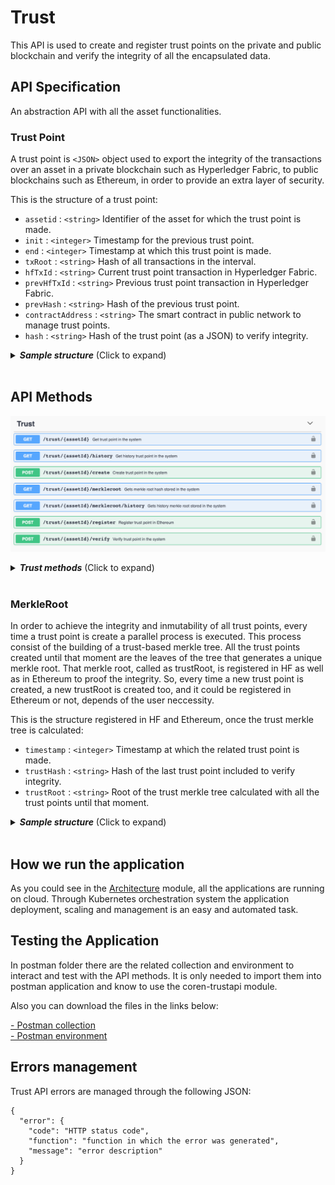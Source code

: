 # Trust

This API is used to create and register trust points on the private and public blockchain and verify the integrity of all the encapsulated data.

## API Specification

An abstraction API with all the asset functionalities.

### Trust Point
A trust point is `<JSON>` object used to export the integrity of the transactions over an asset in a private blockchain such as Hyperledger Fabric, to public blockchains such as Ethereum, in order to provide an extra layer of security.


This is the structure of a trust point:

- `assetid` :  `<string>` Identifier of the asset for which the trust point is made.
- `init` :  `<integer>` Timestamp for the previous trust point.
- `end` :  `<integer>` Timestamp at which this trust point is made.
- `txRoot` :  `<string>` Hash of all transactions in the interval.
- `hfTxId` :  `<string>` Current trust point transaction in Hyperledger Fabric.
- `prevHfTxId` :  `<string>`  Previous trust point transaction in Hyperledger Fabric.
- `prevHash` :  `<string>` Hash of the previous trust point.
- `contractAddress` :  `<string>` The smart contract in public network to manage trust points.
- `hash` :  `<string>`  Hash of the trust point (as a JSON) to verify integrity.

<details>
  <summary><em><strong>Sample structure</strong></em> (Click to expand)</summary>

```js
{
  "output": {
    "assetid": "exampleAsset",
    "init": 0,
    "end": 1557830077,
    "txRoot": "DGjUiCplVGom99o6bbdIXAIEqNKgVoQGi7rFNwDX+to=",
    "hfTxId": "671e8c065add74a4759167b9f38cf67916f0f26b5e9b1861c2abcb08a57f8a97",
    "prevHfTxId": "0",
    "prevHash": "0",
    "contractAddress": "0xeE83b6D6dc84fa0c91A6f99971f6CF29F6B7ea3b",
    "hash": "3P1HZ+pvbwhogR3tgKng7cWTk6uaHynGKvjqPjpISi0="

  }
}

```
</details>
<br>

## API Methods

![TrustAPI methods](./images/trust_swagger.png)

<details>
  <summary><em><strong>Trust methods</strong></em> (Click to expand)</summary>

---

#### GET  -   `/trust/assetId`  

Gets the last trust point in the system for a specific asset.

<u>*Input*</u>
- `assetid` :  `<string>` Identifier of the asset for which the trust point is made.
  
<u>*Output*</u>
- `trustpoint`    :  `<json>`

<details>
  <summary><em><strong>Sample structure</strong></em> (Click to expand)</summary>

```js
{
  "output": {
      "assetId": "exampleAsset",
      "end": 1567601354,
      "contractAddress": "0x1B646bc6C3465Fa8171F7171097A7d8e37b43D6B",
      "hash": "7KYLJXcjGA67WD0v95UvoVPk+sj9M8FdpecS5mRz3+s=",
      "hfTxId": "5c709f206555dbc6a40e37e96aa007a471f706927c8581fb91aef3625413e234",
      "init": 1567594895,
      "prevHash": "Ni7JYQG6GSmlEjWoRj2xrfF6ZVFhqBDPzyjk+o/HB2c=",
      "prevHfTxId": "70c26cfc9aeef3c094b82278b7ed413255f07711366ac2a9da8de7e66b9e53ee",
      "txRoot": "TBSNvFDt3tGDhI5I48IRlBh2l+O0X+kjBq7/96Zk/wI=",
      "public": true,
      "networkId": 1
    }
}

```
</details>

---

#### GET  -   `/trust/assetId/history`  

Gets all trust point history in the system for a specific asset.

<u>*Input*</u>
- `assetid` :  `<string>` Identifier of the asset for which the trust point is made.
  
<u>*Output*</u>
- `trustpoint`    :  `<json>`

<details>
  <summary><em><strong>Sample structure</strong></em> (Click to expand)</summary>

```js
[{
  "output": [
    {
      "assetId": "exampleAsset",
      "end": 1567594895,
      "contractAddress": "0x1B646bc6C3465Fa8171F7171097A7d8e37b43D6B",
      "hash": "Ni7JYQG6GSmlEjWoRj2xrfF6ZVFhqBDPzyjk+o/HB2c=",
      "hfTxId": "70c26cfc9aeef3c094b82278b7ed413255f07711366ac2a9da8de7e66b9e53ee",
      "init": 0,
      "prevHfTxId": "0",
      "txRoot": "oGFYgnxCcPvpa2d6G4vHLs92HQgY2z6S8uwIVM0Qg44=",
      "public": true,
      "networkId": 1
    },
    {
      "assetId": "exampleAsset",
      "end": 1567601354,
      "contractAddress": "0x1B646bc6C3465Fa8171F7171097A7d8e37b43D6B",
      "hash": "7KYLJXcjGA67WD0v95UvoVPk+sj9M8FdpecS5mRz3+s=",
      "hfTxId": "5c709f206555dbc6a40e37e96aa007a471f706927c8581fb91aef3625413e234",
      "init": 1567594895,
      "prevHash": "Ni7JYQG6GSmlEjWoRj2xrfF6ZVFhqBDPzyjk+o/HB2c=",
      "prevHfTxId": "70c26cfc9aeef3c094b82278b7ed413255f07711366ac2a9da8de7e66b9e53ee",
      "txRoot": "TBSNvFDt3tGDhI5I48IRlBh2l+O0X+kjBq7/96Zk/wI=",
      "public": true,
      "networkId": 2
    }
  ]
]

```
</details>

---



#### POST -  `/trust/assetId/create?networkId=integer`  

Creates a trust point in the system for a specific asset.

<u>*Input*</u>
- `assetid` :  `<string>` Identifier of the asset for which the trust point is made.
- `networkId`: `<integer>` Flag to identify the public network on which the trustpoint will be registered. Currently, Ethereum (networkId=1) and Besu (networkId=2) are available.
- `metadata`:  `<json>` JSON of extra data. It can have as many field as required. If you do not want to enter extra data, you must specify the empty JSON in the following way:

<details>
  <summary><em><strong>Sample structure</strong></em> (Click to expand)</summary>

```js
{
  "metadata": {}
}
```
</details>
  
<u>*Output*</u>
- `trustpoint`    :  `<json>` 

<details>
  <summary><em><strong>Sample structure</strong></em> (Click to expand)</summary>

```js
{
  "output": {
      "assetId": "exampleAsset",
      "end": 1567601354,
      "contractAddress": "0x1B646bc6C3465Fa8171F7171097A7d8e37b43D6B",
      "hash": "7KYLJXcjGA67WD0v95UvoVPk+sj9M8FdpecS5mRz3+s=",
      "hfTxId": "5c709f206555dbc6a40e37e96aa007a471f706927c8581fb91aef3625413e234",
      "init": 1567594895,
      "prevHash": "Ni7JYQG6GSmlEjWoRj2xrfF6ZVFhqBDPzyjk+o/HB2c=",
      "prevHfTxId": "70c26cfc9aeef3c094b82278b7ed413255f07711366ac2a9da8de7e66b9e53ee",
      "txRoot": "TBSNvFDt3tGDhI5I48IRlBh2l+O0X+kjBq7/96Zk/wI=",
      "public": true,
      "networkId": 1
    }
}

```
</details>

---

#### GET  -   `/trust/{assetId}/merkleroot`  

Gets the last trust merkle root stored in the system.

<u>*Input*</u>
- `assetid` :  `<string>` Identifier of the asset for which the trust root is stored.
  
<u>*Output*</u>
- `trustroot`    :  `<json>`

<details>
  <summary><em><strong>Sample structure</strong></em> (Click to expand)</summary>

```js
{
  "output": {
    "timestamp": 1567601354,
    "trustHash": "7KYLJXcjGA67WD0v95UvoVPk+sj9M8FdpecS5mRz3+s=",
    "trustRoot": "/unY4B8YDNq/+mdO1iL/Ztng+gbxBput2qnjG+LGMqU="
  }
}

```
</details>

---

#### GET  -   `/trust/{assetId}/merkleroot/history`  

Gets the trust merkle root history stored in the system.

<u>*Input*</u>
- `assetid` :  `<string>` Identifier of the asset for which the trust root is stored.
  
<u>*Output*</u>
- `trustroot`    :  `<json>`

<details>
  <summary><em><strong>Sample structure</strong></em> (Click to expand)</summary>

```js
{
  "output": [
    {
      "timestamp": 1567594895,
      "trustHash": "Ni7JYQG6GSmlEjWoRj2xrfF6ZVFhqBDPzyjk+o/HB2c=",
      "trustRoot": "Vz3ZFr+wTOt0FNbcfhEr+Ziy/Y/jsfNGz693KcqYa5E="
    },
    {
      "timestamp": 1567601354,
      "trustHash": "7KYLJXcjGA67WD0v95UvoVPk+sj9M8FdpecS5mRz3+s=",
      "trustRoot": "/unY4B8YDNq/+mdO1iL/Ztng+gbxBput2qnjG+LGMqU="
    }
  ]
}

```
</details>

---

#### POST -  `/trust/assetId/register?networkId=integer`  

Creates a trust point if does not exist and registers it in Ethereum. If the trust point already exists registers it in Ethereum.

<u>*Input*</u>
- `assetid` :  `<string>` Identifier of the asset for which the trust point is made.
- `networkId`: `<integer>` Flag to identify the public network on which the trustpoint will be registered. Currently, Ethereum (networkId=1) and Besu (networkId=2) are available.
- `metadata`:  `<json>` JSON of extra data. It can have as many field as required. If you do not want to enter extra data, you must specify the empty JSON in the following way:

<details>
  <summary><em><strong>Sample structure</strong></em> (Click to expand)</summary>

```js
{
  "metadata": {}
}
```
</details>
  
<u>*Output*</u>
- `trustpoint` :  `<json>` 

<details>
  <summary><em><strong>Sample structure</strong></em> (Click to expand)</summary>

```js
{
  "output":  {
      "assetId": "exampleAsset",
      "end": 1567601354,
      "contractAddress": "0x1B646bc6C3465Fa8171F7171097A7d8e37b43D6B",
      "hash": "7KYLJXcjGA67WD0v95UvoVPk+sj9M8FdpecS5mRz3+s=",
      "hfTxId": "5c709f206555dbc6a40e37e96aa007a471f706927c8581fb91aef3625413e234",
      "init": 1567594895,
      "prevHash": "Ni7JYQG6GSmlEjWoRj2xrfF6ZVFhqBDPzyjk+o/HB2c=",
      "prevHfTxId": "70c26cfc9aeef3c094b82278b7ed413255f07711366ac2a9da8de7e66b9e53ee",
      "txRoot": "TBSNvFDt3tGDhI5I48IRlBh2l+O0X+kjBq7/96Zk/wI=",
      "public": true,
      "networkId": 1
    }
}

```
</details>

---

#### POST   -   `/trust/assetId/verify`

Verifies a trust point.

<u>*Input*</u>
- `assetid` :  `<string>` Identifier of the asset for which the trust point is made.
- `timestamp` : `<string>` Timestamp at which this trust point is made.

<details>
  <summary><em><strong>Sample structure</strong></em> (Click to expand)</summary>

```js
{
  "timestamp": "1559822594",
}

```
</details>

<u>*Output*</u>
- `ethereum`:  `<json>` Ethereum info.
  - `trustRoot`:  `<string>` Trust points merkle root registered on Ethereum.
  - `lastEthTxId`:  `<string>` Last transaction for the trust point in Ethereum.
  - `smartContractAddres`:  `<string>` The smart contract in Ethereum to manage trust points .
  - `verified`:  `<bool>` Boolean value to specify if the trust point is registered in Ethereum.
- `hf`:  `<json>` Hyperledger Fabric info.
  - `trustRoot`:  `<string>` Trust points merkle root stored in HF.
  - `timestamp`:  `<string>` Timestamp at which this trust point is made.
  - `verified`:  `<bool>` Boolean value to specify if the trust point is registered in Ethereum and it is has not been modified.


<details>
  <summary><em><strong>Sample structure</strong></em> (Click to expand)</summary>

```js

{
  "output": {
    "ethereum": {
      "lastEthTxId": "0x8ad8f928c261a5b7f2b6515320dfffe1f9f923b17c5e07f6f733f43703f95f87",
      "smartContractAddres": "0x1B646bc6C3465Fa8171F7171097A7d8e37b43D6B",
      "trustHash": "NGz693K+cqYasFNbcfhEr+Ziy/Y/jsfOt0FNKcqYa5E=",
      "trustRoot": "/unY4B8YDNq/+mdO1iL/Ztng+gbxBput2qnjG+LGMqU=",
      "verified": true
    },
    "hf": {
      "timestamp": 1567601354,
      "trustHash": "NGz693K+cqYasFNbcfhEr+Ziy/Y/jsfOt0FNKcqYa5E=",
      "trustRoot": "/unY4B8YDNq/+mdO1iL/Ztng+gbxBput2qnjG+LGMqU=",
      "verified": true
    }
  }
}

```
</details>
</details>
<br>

### MerkleRoot

In order to achieve the integrity and inmutability of all trust points, every time a trust point is create a parallel process is executed. This process consist of the building of a trust-based merkle tree. All the trust points created until that moment are the leaves of the tree that generates a unique merkle root. That merkle root, called as trustRoot, is registered in HF as well as in Ethereum to proof the integrity. So, every time a new trust point is created, a new trustRoot is created too, and it could be registered in Ethereum or not, depends of the user neccessity.


This is the structure registered in HF and Ethereum, once the trust merkle tree is calculated:

- `timestamp` :  `<integer>` Timestamp at which the related trust point is made.
- `trustHash` :  `<string>` Hash of the last trust point included to verify integrity.
- `trustRoot` :  `<string>` Root of the trust merkle tree calculated with all the trust points until that moment.

<details>
  <summary><em><strong>Sample structure</strong></em> (Click to expand)</summary>

```js
{
  "output": {
    "timestamp": 1567601354,
    "trustHash": "7KYLJXcjGA67WD0v95UvoVPk+sj9M8FdpecS5mRz3+s=",
    "trustRoot": "/unY4B8YDNq/+mdO1iL/Ztng+gbxBput2qnjG+LGMqU="
  }
}

```
</details>
<br>


## How we run the application
As you could see in the [Architecture](architecture.html) module, all the applications are running on cloud. Through Kubernetes orchestration system the application deployment, scaling and management is an easy and automated task.


## Testing the Application
In postman folder there are the related collection and environment to interact and test with the API methods. It is only needed to import them into postman application and know to use the coren-trustapi module.

Also you can download the files in the links below:

<a href="_static/trustapi.collection.json" download> - Postman collection</a>
<br>
<a href="_static/environment.json" download> - Postman environment</a>

## Errors management
  
Trust API errors are managed through the following JSON:
```
{
  "error": {
    "code": "HTTP status code",
    "function": "function in which the error was generated",
    "message": "error description"
  }
}
```

<br/>